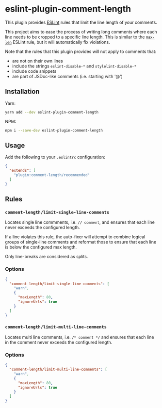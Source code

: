 # eslint-plugin-comment-length

This plugin provides [ESLint](https://eslint.org/) rules that limit the line length of your comments.

This project aims to ease the process of writing long comments where each line needs to be cropped to a specific line length. This is similar to the [`max-len`](https://eslint.org/docs/rules/max-len) ESLint rule, but it will automatically fix violations.

Note that the rules that this plugin provides will not apply to comments that:

- are not on their own lines
- include the strings `eslint-disable-*` and `stylelint-disable-*`
- include code snippets
- are part of JSDoc-like comments (i.e. starting with '@')

## Installation

Yarn:

```bash
yarn add --dev eslint-plugin-comment-length
```

NPM:

```bash
npm i --save-dev eslint-plugin-comment-length
```

## Usage

Add the following to your `.eslintrc` configuration:

```json
{
  "extends": [
    "plugin:comment-length/recommended"
  ]
}
```

## Rules

### `comment-length/limit-single-line-comments`

Locates single line commments, i.e. `// comment`, and ensures that each line never exceeds the configured length.

If a line violates this rule, the auto-fixer will attempt to combine logical groups of single-line comments and reformat those to ensure that each line is below the configured max length.

Only line-breaks are considered as splits.

### Options

```json
{
  "comment-length/limit-single-line-comments": [
    "warn",
    {
      "maxLength": 80,
      "ignoreUrls": true
    }
  ]
}
```

### `comment-length/limit-multi-line-comments`

Locates multi line comments, i.e. `/* comment */` and ensures that each line in the comment never exceeds the configured length.

### Options

```json
{
  "comment-length/limit-multi-line-comments": [
    "warn",
    {
      "maxLength": 80,
      "ignoreUrls": true
    }
  ]
}
```

